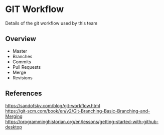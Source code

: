 # GIT Workflow
Details of the git workflow used by this team

## Overview
* Master
* Branches
* Commits
* Pull Requests
* Merge
* Revisions

## References
https://sandofsky.com/blog/git-workflow.html </br>
https://git-scm.com/book/en/v2/Git-Branching-Basic-Branching-and-Merging </br>
https://programminghistorian.org/en/lessons/getting-started-with-github-desktop
